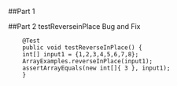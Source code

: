 ##Part 1

##Part 2
testReverseinPlace Bug and Fix

```
	@Test 
	public void testReverseInPlace() {
    int[] input1 = {1,2,3,4,5,6,7,8};
    ArrayExamples.reverseInPlace(input1);
    assertArrayEquals(new int[]{ 3 }, input1);
	}
```

